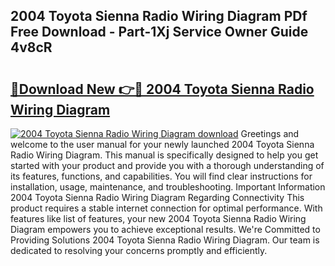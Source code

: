 ## 2004 Toyota Sienna Radio Wiring Diagram PDf Free Download - Part-1Xj Service Owner Guide 4v8cR

# <h2><a href="http://dfj7ye8.blite.top/?on=2004+Toyota+Sienna+Radio+Wiring+Diagram">🔗Download New 👉🔴 2004 Toyota Sienna Radio Wiring Diagram</a></h2>

[![2004 Toyota Sienna Radio Wiring Diagram download](https://i.imgur.com/lujVjoI.png)](http://dfj7ye8.blite.top/?on=2004+Toyota+Sienna+Radio+Wiring+Diagram)
Greetings and welcome to the user manual for your newly launched 2004 Toyota Sienna Radio Wiring Diagram. This manual is specifically designed to help you get started with your product and provide you with a thorough understanding of its features, functions, and capabilities. You will find clear instructions for installation, usage, maintenance, and troubleshooting. Important Information 2004 Toyota Sienna Radio Wiring Diagram Regarding Connectivity This product requires a stable internet connection for optimal performance. With features like list of features, your new 2004 Toyota Sienna Radio Wiring Diagram empowers you to achieve exceptional results. We're Committed to Providing Solutions 2004 Toyota Sienna Radio Wiring Diagram. Our team is dedicated to resolving your concerns promptly and efficiently.

